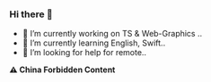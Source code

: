 ### Hi there 👋

- 🔭 I’m currently working on TS & Web-Graphics ..
- 🌱 I’m currently learning English, Swift..
- 🤔 I’m looking for help for remote..


**⚠️ China Forbidden Content** 
